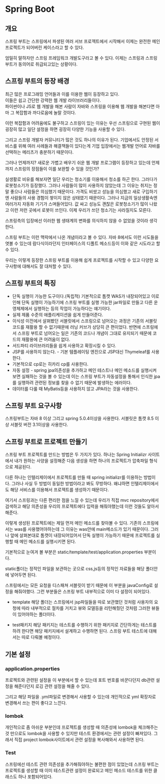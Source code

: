 # Spring Boot

## 개요
 스프링 부트는 스프링에서 파생된 여러 서브 프로젝트에서 시작해서 이제는 완전한 메인 프로젝트가 되어버린 케이스라고 할 수 있다.

 엄밀히 말하자만 스프링 프레임워크 개발도구라고 볼 수 있다. 이제는 스프링과 스프링 부트가 동의어로 취급되고있는 상황이다.

## 스프링 부트의 등장 배경
 최근 많은 프로그래밍 언어들과 이를 이용한 웹이 등장하고 있다.  
 이들은 쉽고 간단한 강력한 웹 개발 라이브러리들이다.<br>
 파이썬이나 JS로 웹 개발을 해본 사람이 자바와 스프링을 이용해 웹 개발을 해본다면 아마 그 복잡함과 까다로움에 놀랄 것이다.
 
 이런 복잡함과 어려움에도 불구하고 스프링이 있는 이유는 우선 스프링으로 구현된 웹이 굉장히 많고 일단 설정을 하면 굉장히 다양한 기능을 사용할 수 있다. 

 그리고 스프링 개발자 커뮤니티가 많은 것도 하나의 이유가 된다. 기업에서도 안정된 서비스를 위해 여러 사례들과 해결책들이 있다는게 기업 입장에서는 웹개발 언어로 자바를 선택하는 메리츠가 충분하기 때문이다. 

 그러나 언제까지? 새로운 가볍고 배우기 쉬운 웹 개발 프로그램이 등장하고 있는데 언제까지 스프링의 장점들이 이를 보완할 수 있을 것인가?

 실생활로 비유를 해보자면 일단 우리는 청소기를 이용해서 청소를 하곤 한다. 그러다가 로봇청소기가 등장했다. 그러나 사람들이 많이 사용하지 않았는데 그 이유는 취지는 정말 좋으나 사람들은 의심했기 때문이다. 가격도 비쌌고 성능을 의심했고 새로 구입하기엔 사람들의 사용 경험이 쌓이지 않은 상태였기 때문이다. 
 그러나 지금의 일상생활속엔 여러가지 자동화 기기가 스며들어있다.
 값 싸고 성능도 괜찮은 로봇청소기가 많이 나왔고 이런 저런 곳에서 로봇이 쓰인다. 이제 우리가 쓰던 청소기는 사라질지도 모른다.

 스프링측의 입장에선 이러한 웹 생태계의 변화를 의식하지 않을 수 없었을 것이라 생각한다. 

 스프링 부트는 이런 맥락에서 나온 개념이라고 볼 수 있다. 자바 8에서도 이런 시도들을 엿볼 수 있는데 람다식이라던지 인터페이스의 디폴트 메소드등이 이와 같은 시도라고 할 수 있다.

 우리는 이렇게 등장한 스프링 부트를 이용해 쉽게 프로젝트를 시작할 수 있고 다양한 요구사항에 대해서도 잘 대처할 수 있다.

## 스프링 부트의 특징
 * 단독 실행이 가능한 도구이다.(독립적)
  기본적으로 톰캣 WAS가 내장되어있고 이로 인해 단독 실행이 가능하기에 스프링 부트를 실행 가능한 jar파일로 만들고 다른 운영체제에서 실행하는 등의 작업이 가능하다는 얘기이다.
 * 실제 제품 수준의 애플리케이션을 쉽게 만들어준다.
 * 이식성
  이전에서 살펴봤던 서블릿에서 스프링으로 넘어오는 과정은 기존의 서블릿 코드를 재활용 할 수 없기때문에 러닝 커브가 상당히 큰 편이었다. 반면에 스프링에서 스프링 부트로 넘어오는 일은 기존의 코드나 개념이 그대로 유지되기 때문에 코드의 재활용에 큰 어려움이 없다.
 * 서드파티 라이브러리들을 쉽게 사용하고 확장시킬 수 있다.
 * JSP를 사용하지 않는다. - 
  기본 템플레이팅 엔진으로 JSP대신 Thymeleaf를 사용한다.
 * 기본적으로 cp로는 히카리 cp를 사용한다. 
 * 자동 설정 - spring jpa의존성을 추가하고 메인 테스트나 메인 메소드를 실행시켜보면 실패하는 것을 볼 수 있는데 이는 스프링 부트가 자동설정을 통해서 인식한 jpa를 실행하려 관련된 정보를 찾을 수 없기 때문에 발생하는 에러이다.
 * 데이터를 다룰 때 MyBatis등을 사용하지 않고 JPA라는 것을 사용한다.

## 스프링 부트 요구사항
 스프링부트는 자바 8 이상 그리고 spring 5.0.4이상을 사용한다.
 서블릿은 톰캣 8.5 이상 서블릿 버전 3.1이상을 사용한다.


## 스프링 부트로 프로젝트 만들기

스프링 부트 프로젝트를 만드는 방법은 두 가지가 있다.
하나는 Spring Initializr 사이트에서 내가 원하는 사양을 설정해준 다음 생성을 하면 하나의 프로젝트가 압축파일 형식으로 제공된다.

다른 하나는 인텔리제이에서 프로젝트를 만들 때 spring initializr를 이용하는 방법이다. 그러나 사실 두 방법이 동일한 방법이라고 봐도 무방하다. 왜냐하면 인텔리제이에서도 해당 서비스를 이용해서 프로젝트를 생성하기 때문이다.

여기서 스프링과는 다른 편리한 점을 느낄 수 있는데 우리가 직접 mvc repository에서 검색하고 해당 의존성을 우리의 프로젝트에다 입력을 해줘야했는데 이런 것들도 알아서 해준다.

이렇게 생성된 프로젝트에는 제일 먼저 메인 메소드를 찾아볼 수 있다. 기존의 스프링에서는 was를 사용했어야하는데 그 이유는 was안에 main메소드가 있기 때문이다. 그러나 앞에 살펴본대로 톰캣이 내장되어있어서 단독 실행이 가능하기 때문에 프로젝트를 실행할 때 메인 메소드를 실행시키면 된다.

기본적으로 눈여겨 볼 부분은 static/template/test/application.properties 부분이다.

static폴더는 정적인 파일을 보관하는 곳으로 css,js등의 정적인 자료들을 해당 폴더안에 넣어두면 된다.

스프링에서는 모든 요청을 디스패쳐 서블릿이 받기 때문에 이 부분을 javaConfig로 설정을 해줘야했다. 그런 부분들은 스프링 부트 내부적으로 이미 다 설정이 되어있다.

* template
해당 폴더는 스프링에서 jsp파일들을 따로 보관했던 것처럼 사용자의 요청에 따라 내부적으로 절차를 거치고 뷰와 모델등을 리턴해줬던 것처럼 그러한 뷰들이 있어야하는 폴더이다.

* test패키지
해당 패키지는 테스트를 수행하기 위한 패키지로 간단하게는 테스트를 하려 한다면 해당 패키지에서 설계하고 수행하면 된다.
스프링 부트 테스트에 대해서는 따로 다뤄볼 예정이다.

## 기본 설정

### application.properties
프로젝트와 관련된 설정을 이 부분에서 할 수 있는데 포트 번호를 바꾼다던지 db관련 설정을 해준다던지 로깅 관련 설정을 해줄 수 있다.

그리고 해당 파일을 .yml파일로 변경해서 사용할 수 있는데 개인적으로 yml 확장자로 변경해서 쓰는 편이 좋다고 느낀다.

### lombok
개인적으로 좀 아쉬운 부분인데 프로젝트를 생성할 때 의존성에 lombok을 체크해주는 것 만으로도 lombok을 사용할 수 있지만 테스트 환경에서는 관련 설정이 빠져있다. 그래서 직접 project lombok사이트에서 관련 설정을 복사해와서 사용하면 된다.

### Test
스프링에선 테스트 관련 의존성을 추가해줘야하는 불편한 점이 있었는데 스프링 부트는 프로젝트를 생성할 때 이미 테스트관련 설정이 완료되고 메인 메소드 테스트를 위한 클래스도 하나 포함되어있다.



